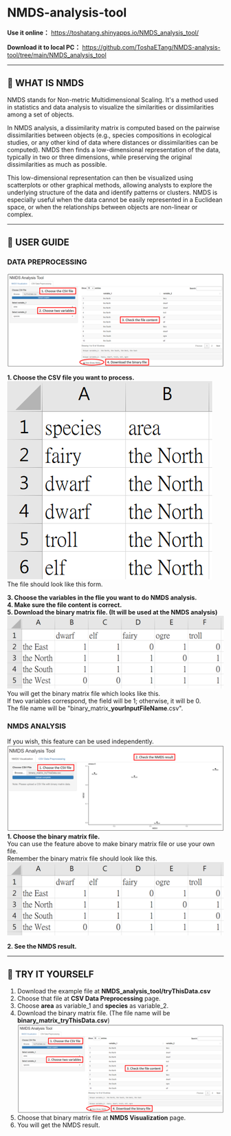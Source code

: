 # NMDS-analysis-tool

**Use it online：** https://toshatang.shinyapps.io/NMDS_analysis_tool/  

**Download it to local PC：** https://github.com/ToshaETang/NMDS-analysis-tool/tree/main/NMDS_analysis_tool  

---------------  

## 🤔 WHAT IS NMDS  
NMDS stands for Non-metric Multidimensional Scaling. It's a method used in statistics and data analysis to visualize the similarities or dissimilarities among a set of objects.  

In NMDS analysis, a dissimilarity matrix is computed based on the pairwise dissimilarities between objects (e.g., species compositions in ecological studies, or any other kind of data where distances or dissimilarities can be computed). NMDS then finds a low-dimensional representation of the data, typically in two or three dimensions, while preserving the original dissimilarities as much as possible.  

This low-dimensional representation can then be visualized using scatterplots or other graphical methods, allowing analysts to explore the underlying structure of the data and identify patterns or clusters. NMDS is especially useful when the data cannot be easily represented in a Euclidean space, or when the relationships between objects are non-linear or complex.  

------------  

## 📖 USER GUIDE
### DATA PREPROCESSING

![CSV](https://github.com/ToshaETang/NMDS-analysis-tool/blob/main/picture/CSV.png)   

**1. Choose the CSV file you want to process.**  
   ![CSV_input_file_form](https://github.com/ToshaETang/NMDS-analysis-tool/blob/main/picture/CSV_input_file_form.png)  
   The file should look like this form.  
   
**3. Choose the variables in the flie you want to do NMDS analysis.**  
**4. Make sure the file content is correct.**  
**5. Download the binary matrix file. (It will be used at the NMDS analysis)**  
   ![CSV_binary_matrix](https://github.com/ToshaETang/NMDS-analysis-tool/blob/main/picture/CSV_binary_matrix.png)    
   You will get the binary matrix file which looks like this.   
   If two variables correspond, the field will be 1; otherwise, it will be 0.  
   The file name will be "binary_matrix_**yourInputFileName**.csv".  

### NMDS ANALYSIS  
If you wish, this feature can be used independently.  
![NMDS](https://github.com/ToshaETang/NMDS-analysis-tool/blob/main/picture/NMDS.png)  
**1. Choose the binary matrix file.**  
You can use the feature above to make binary matrix file or use your own file.  
Remember the binary matrix file should look like this.  
![CSV_binary_matrix](https://github.com/ToshaETang/NMDS-analysis-tool/blob/main/picture/CSV_binary_matrix.png)    

**2. See the NMDS result.**  

------------  
## 💪 TRY IT YOURSELF  
1. Download the example file at **NMDS_analysis_tool/tryThisData.csv**
2. Choose that file at **CSV Data Preprocessing** page.
3. Choose **area** as variable_1 and **species** as variable_2.
4. Download the binary matrix file. (The file name will be **binary_matrix_tryThisData.csv**)  
![CSV](https://github.com/ToshaETang/NMDS-analysis-tool/blob/main/picture/CSV.png)   
5. Choose that binary matrix file at **NMDS Visualization** page.
6. You will get the NMDS result.  
